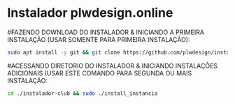 # Instalador plwdesign.online
 
#FAZENDO DOWNLOAD DO INSTALADOR & INICIANDO A PRIMEIRA INSTALAÇÃO (USAR SOMENTE PARA PRIMEIRA INSTALAÇÃO):

```bash
sudo apt install -y git && git clone https://github.com/plwdesign/instalador-club && sudo chmod -R 777 instalador-club && cd zap-main && sudo ./install_primaria
```

#ACESSANDO DIRETORIO DO INSTALADOR & INICIANDO INSTALAÇÕES ADICIONAIS (USAR ESTE COMANDO PARA SEGUNDA OU MAIS INSTALAÇÃO:
```bash
cd ./instalador-club && sudo ./install_instancia
```


